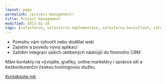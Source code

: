 ```yaml
---
layout: page
permalink: /project-management/
title: Project management
modified: 2013-01-18
tags: [salesforce, salesforce implementace, salesforce konzultant, salesforce.com, projektove rizeni, project management]
---
```


* Pomohu vám vytvořit nebo dodělat web
* Zajistím a povedu vývoj aplikací
* Zařídím integraci vašich oblíbených nástrojů do firemního CRM

Mám kontakty na vývojáře, grafiky, online marketéry i správce sítí a bezkonkurenční českou hostingovou službu.


<div markdown="0"><a href="{{ site.url }}/kontakt/" class="btn">Kontaktujte mě</a></div>